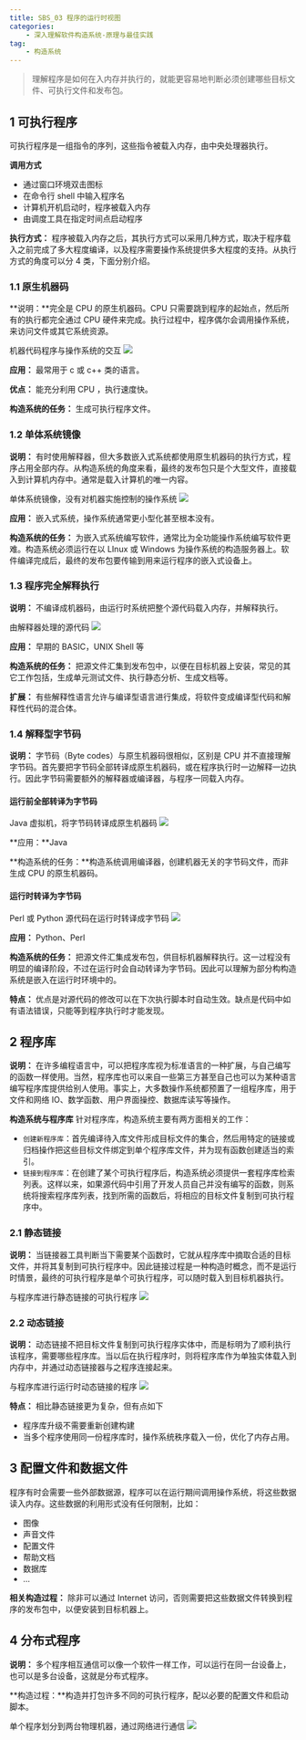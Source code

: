 ```yaml
---
title: SBS_03 程序的运行时视图
categories:
    - 深入理解软件构造系统-原理与最佳实践
tag:
    - 构造系统
---
```


> 理解程序是如何在入内存并执行的，就能更容易地判断必须创建哪些目标文件、可执行文件和发布包。  

## 1 可执行程序
可执行程序是一组指令的序列，这些指令被载入内存，由中央处理器执行。

**调用方式**

+ 通过窗口环境双击图标
+ 在命令行 shell 中输入程序名
+ 计算机开机启动时，程序被载入内存
+ 由调度工具在指定时间点启动程序

**执行方式：** 程序被载入内存之后，其执行方式可以采用几种方式，取决于程序载入之前完成了多大程度编译，以及程序需要操作系统提供多大程度的支持。从执行方式的角度可以分 4 类，下面分别介绍。

### 1.1 原生机器码
**说明：**完全是 CPU 的原生机器码。CPU 只需要跳到程序的起始点，然后所有的执行都完全通过 CPU 硬件来完成。执行过程中，程序偶尔会调用操作系统，来访问文件或其它系统资源。

机器代码程序与操作系统的交互
![](http://cdn.mengqingshen.com/SBS_03%20%E7%A8%8B%E5%BA%8F%E7%9A%84%E8%BF%90%E8%A1%8C%E6%97%B6%E8%A7%86%E5%9B%BE/496A5BE2-90AE-4D50-9539-5D77C0FC0168.png)

**应用：** 最常用于 c 或 c++ 类的语言。

**优点：** 能充分利用 CPU ，执行速度快。

**构造系统的任务：** 生成可执行程序文件。

### 1.2 单体系统镜像
**说明：** 有时使用解释器，但大多数嵌入式系统都使用原生机器码的执行方式，程序占用全部内存。从构造系统的角度来看，最终的发布包只是个大型文件，直接载入到计算机内存中。通常是载入计算机的唯一内容。

单体系统镜像，没有对机器实施控制的操作系统
![](http://cdn.mengqingshen.com/SBS_03%20%E7%A8%8B%E5%BA%8F%E7%9A%84%E8%BF%90%E8%A1%8C%E6%97%B6%E8%A7%86%E5%9B%BE/F8D579EB-2AC3-4CF3-AA55-E5E6405E886C.png)

**应用：** 嵌入式系统，操作系统通常更小型化甚至根本没有。

**构造系统的任务：** 为嵌入式系统编写软件，通常比为全功能操作系统编写软件更难。构造系统必须运行在以 LInux 或 Windows 为操作系统的构造服务器上。软件编译完成后，最终的发布包要传输到用来运行程序的嵌入式设备上。

### 1.3 程序完全解释执行
**说明：** 不编译成机器码，由运行时系统把整个源代码载入内存，并解释执行。

由解释器处理的源代码
![](http://cdn.mengqingshen.com/SBS_03%20%E7%A8%8B%E5%BA%8F%E7%9A%84%E8%BF%90%E8%A1%8C%E6%97%B6%E8%A7%86%E5%9B%BE/49567C82-CE6A-4618-B428-CE45EAE3FA61.png)

**应用：** 早期的 BASIC，UNIX Shell 等

**构造系统的任务：** 把源文件汇集到发布包中，以便在目标机器上安装，常见的其它工作包括，生成单元测试文件、执行静态分析、生成文档等。

**扩展：** 有些解释性语言允许与编译型语言进行集成，将软件变成编译型代码和解释性代码的混合体。

### 1.4 解释型字节码
**说明：** 字节码（Byte codes）与原生机器码很相似，区别是 CPU 并不直接理解字节码。首先要把字节码全部转译成原生机器码，或在程序执行时一边解释一边执行。因此字节码需要额外的解释器或编译器，与程序一同载入内存。

#### 运行前全部转译为字节码
Java 虚拟机，将字节码转译成原生机器码
![](http://cdn.mengqingshen.com/SBS_03%20%E7%A8%8B%E5%BA%8F%E7%9A%84%E8%BF%90%E8%A1%8C%E6%97%B6%E8%A7%86%E5%9B%BE/0B0359F4-9B2E-4B00-8404-65F19D767A25.png)

**应用：**Java

**构造系统的任务：**构造系统调用编译器，创建机器无关的字节码文件，而非生成 CPU 的原生机器码。

#### 运行时转译为字节码
Perl 或 Python 源代码在运行时转译成字节码
![](http://cdn.mengqingshen.com/SBS_03%20%E7%A8%8B%E5%BA%8F%E7%9A%84%E8%BF%90%E8%A1%8C%E6%97%B6%E8%A7%86%E5%9B%BE/DCCFA2A4-F197-45D6-A292-AE2B1218A978.png)

**应用：** Python、Perl

**构造系统的任务：** 把源文件汇集成发布包，供目标机器解释执行。这一过程没有明显的编译阶段，不过在运行时会自动转译为字节码。因此可以理解为部分构构造系统是嵌入在运行时环境中的。

**特点：** 优点是对源代码的修改可以在下次执行脚本时自动生效。缺点是代码中如有语法错误，只能等到程序执行时才能发现。

## 2 程序库
**说明：** 在许多编程语言中，可以把程序库视为标准语言的一种扩展，与自己编写的函数一样使用。当然，程序库也可以来自一些第三方甚至自己也可以为某种语言编写程序库提供给别人使用。事实上，大多数操作系统都预置了一组程序库，用于文件和网络 IO、数学函数、用户界面操控、数据库读写等操作。

**构造系统与程序库**
针对程序库，构造系统主要有两方面相关的工作：

+ `创建新程序库`：首先编译待入库文件形成目标文件的集合，然后用特定的链接或归档操作把这些目标文件绑定到单个程序库文件，并为现有函数创建适当的索引。
+ `链接到程序库`：在创建了某个可执行程序后，构造系统必须提供一套程序库检索列表。这样以来，如果源代码中引用了开发人员自己并没有编写的函数，则系统将搜索程序库列表，找到所需的函数后，将相应的目标文件复制到可执行程序中。

### 2.1 静态链接
**说明：** 当链接器工具判断当下需要某个函数时，它就从程序库中摘取合适的目标文件，并将其复制到可执行程序中。因此链接过程是一种构造时概念，而不是运行时情景，最终的可执行程序是单个可执行程序，可以随时载入到目标机器执行。

与程序库进行静态链接的可执行程序
![](http://cdn.mengqingshen.com/SBS_03%20%E7%A8%8B%E5%BA%8F%E7%9A%84%E8%BF%90%E8%A1%8C%E6%97%B6%E8%A7%86%E5%9B%BE/D8648558-CD8E-4AD6-A489-4F9E8DA6762F.png)

### 2.2 动态链接
**说明：** 动态链接不把目标文件复制到可执行程序实体中，而是标明为了顺利执行该程序，需要哪些程序库。当以后在执行程序时，则将程序库作为单独实体载入到内存中，并通过动态链接器与之程序连接起来。

与程序库进行运行时动态链接的程序
![](http://cdn.mengqingshen.com/SBS_03%20%E7%A8%8B%E5%BA%8F%E7%9A%84%E8%BF%90%E8%A1%8C%E6%97%B6%E8%A7%86%E5%9B%BE/F8F7F185-A622-4D90-BA88-B295FE29338B.png)

**特点：** 相比静态链接更为复杂，但有点如下

+ 程序库升级不需要重新创建构建
+ 当多个程序使用同一份程序库时，操作系统秩序载入一份，优化了内存占用。

## 3 配置文件和数据文件
程序有时会需要一些外部数据源，程序可以在运行期间调用操作系统，将这些数据读入内存。这些数据的利用形式没有任何限制，比如：

+ 图像
+ 声音文件
+ 配置文件
+ 帮助文档
+ 数据库
+ …

**相关构造过程：** 除非可以通过 Internet 访问，否则需要把这些数据文件转换到程序的发布包中，以便安装到目标机器上。

## 4 分布式程序
**说明：** 多个程序相互通信可以像一个软件一样工作，可以运行在同一台设备上，也可以是多台设备，这就是分布式程序。

**构造过程：**构造并打包许多不同的可执行程序，配以必要的配置文件和启动脚本。

单个程序划分到两台物理机器，通过网络进行通信
![](http://cdn.mengqingshen.com/SBS_03%20%E7%A8%8B%E5%BA%8F%E7%9A%84%E8%BF%90%E8%A1%8C%E6%97%B6%E8%A7%86%E5%9B%BE/F4C3912F-A939-46C7-AA2D-CA250B4BEDB4.png)